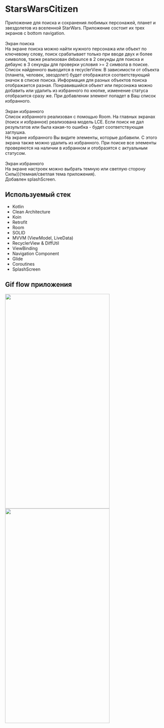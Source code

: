 # StarsWarsCitizen

Приложение для поиска и сохранения любимых персонажей, планет и звездолетов из вселенной StarWars.
Приложение состоит их трех экранов с bottom navigation.<br>
<br>Экран поиска
<br>На экране поиска можно найти нужного персонажа или объект по ключевому слову, поиск срабатывает только при вводе двух и более символов, также реализован debaunce в 2 секунды для поиска и дебаунс в 3 
секунды для проверки условия >= 2 символа в поиске.
Список найденного выводится в recyclerView. В зависимости от объекта (планета, человек, звездолет) будет отображатся соответствующий значок в списке поиска. Информация для разных
объектов поиска отображается разная. Понравившийся объект или персонажа можно добавить или удалить из избранного по кнопке, изменение статуса отобразится сразу же. При добавлении элемент попадет 
в Ваш список избранного.<br>
<br>Экран избранного
<br>Список избранного реализован с помощью Room. 
На главных экранах (поиск и избранное) реализована модель LCE. Если поиск не дал результатов или была какая-то ошибка - будет соответствующая заглушка.<br>
На экране избранного Вы видите элементы, которые добавили. С этого экрана также можно удалить из избранного.
При поиске все элементы проверяются на наличии в избранном и отобразятся с актуальным статусом.<br>
<br>Экран избранного
<br>На экране настроек можно выбрать темную или светлую сторону Силы))(темная/светлая тема приложения).<br>
Добавлен splashScreen.

## Используемый стек

+ Kotlin
+ Clean Architecture
+ Koin
+ Retrofit
+ Room
+ SOLID
+ MVVM (ViewModel, LiveData)  
+ RecyclerView & DiffUtil  
+ ViewBinding  
+ Navigation Component  
+ Glide
+ Coroutines
+ SplashScreen
  

## Gif flow приложения

<img src="https://github.com/alexxk2/StarsWarsCitizen/blob/master/app/src/main/res/drawable/flow_1.gif" width="340" height="699" />  <br>
<img src="https://github.com/alexxk2/StarsWarsCitizen/blob/master/app/src/main/res/drawable/flow_2.gif" width="340" height="699" />  <br>

